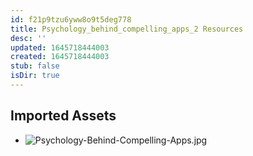 ```yaml
---
id: f21p9tzu6yww8o9t5deg778
title: Psychology_behind_compelling_apps_2 Resources
desc: ''
updated: 1645718444003
created: 1645718444003
stub: false
isDir: true
---
```

## Imported Assets
- ![Psychology-Behind-Compelling-Apps.jpg](/assets/psychology-behind-compelling-apps-78l6v3u0hrye.jpg)
